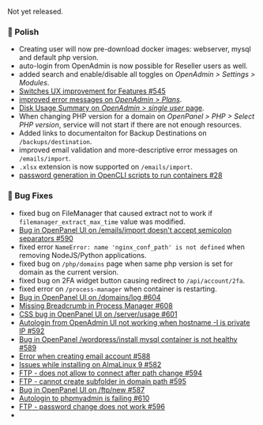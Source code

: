 Not yet released.

### 💅 Polish
- Creating user will now pre-download docker images: webserver, mysql and default php version.
- auto-login from OpenAdmin is now possible for Reseller users as well.
- added search and enable/disable all toggles on *OpenAdmin > Settings > Modules*.
- [Switches UX improvement for Features #545](https://github.com/stefanpejcic/OpenPanel/discussions/545)
- [improved error messages on *OpenAdmin > Plans*](https://i.postimg.cc/CLyhz4g6/2025-07-28-10-48.png).
- [Disk Usage Summary on *OpenAdmin > single user* page](https://i.postimg.cc/8pwhSjLY/2025-07-28-11-28.png).
- When changing PHP version for a domain on *OpenPanel > PHP > Select PHP version*, service will not start if there are not enough resources.
- Added links to documentaiton for Backup Destinations on `/backups/destination`.
- improved email validation and more-descriptive error messages on `/emails/import`.
- `.xlsx` extension is now supported on `/emails/import`.
- [password generation in OpenCLI scripts to run containers #28](https://github.com/stefanpejcic/opencli/issues/28)

### 🐛 Bug Fixes
- fixed bug on FileManager that caused extract not to work if `filemanager_extract_max_time` value was modified.
- [Bug in OpenPanel UI on /emails/import doesn't accept semicolon separators #590](https://github.com/stefanpejcic/OpenPanel/issues/590#issuecomment-3121668773)
- fixed error `NameError: name 'nginx_conf_path' is not defined` when removing NodeJS/Python applications.
- fixed bug on `/php/domains` page when same php version is set for domain as the current version.
- fixed bug on 2FA widget button causing redirect to `/api/account/2fa`.
- fixed error on `/process-manager` when container is restarting.
- [Bug in OpenPanel UI on /domains/log #604](https://github.com/stefanpejcic/OpenPanel/issues/604)
- [Missing Breadcrumb in Process Manager #608](https://github.com/stefanpejcic/OpenPanel/issues/608)
- [CSS bug in OpenPanel UI on /server/usage #601](https://github.com/stefanpejcic/OpenPanel/issues/601)
- [Autologin from OpenAdmin UI not working when hostname -I is private IP #592](https://github.com/stefanpejcic/OpenPanel/issues/592)
- [Bug in OpenPanel /wordpress/install mysql container is not healthy #589](https://github.com/stefanpejcic/OpenPanel/issues/589)
- [Error when creating email account #588](https://github.com/stefanpejcic/OpenPanel/issues/588)
- [Issues while installing on AlmaLinux 9 #582](https://github.com/stefanpejcic/OpenPanel/issues/582)
- [FTP - does not allow to connect after path change #594](https://github.com/stefanpejcic/OpenPanel/issues/594)
- [FTP - cannot create subfolder in domain path #595](https://github.com/stefanpejcic/OpenPanel/issues/595)
- [Bug in OpenPanel UI on /ftp/new #587](https://github.com/stefanpejcic/OpenPanel/issues/587)
- [Autologin to phpmyadmin is failing #610](https://github.com/stefanpejcic/OpenPanel/issues/610)
- [FTP - password change does not work #596](https://github.com/stefanpejcic/OpenPanel/issues/596)
- 
